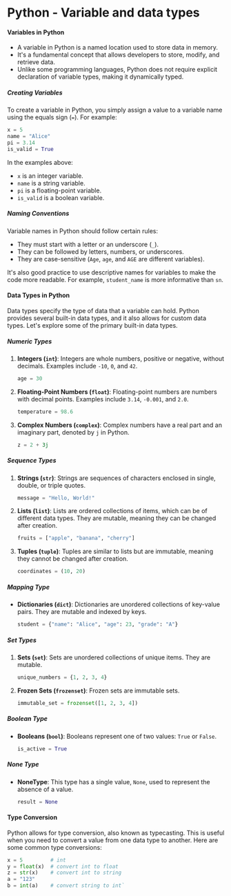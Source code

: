 # Python - Variable and data types

#### Variables in Python

* A variable in Python is a named location used to store data in memory.
* It's a fundamental concept that allows developers to store, modify, and retrieve data.
* Unlike some programming languages, Python does not require explicit declaration of variable types, making it dynamically typed.

##### Creating Variables

To create a variable in Python, you simply assign a value to a variable name using the equals sign (`=`). For example:

```python
x = 5
name = "Alice"
pi = 3.14
is_valid = True
```

In the examples above:

*   `x` is an integer variable.
*   `name` is a string variable.
*   `pi` is a floating-point variable.
*   `is_valid` is a boolean variable.

##### Naming Conventions

Variable names in Python should follow certain rules:

*   They must start with a letter or an underscore (`_`).
*   They can be followed by letters, numbers, or underscores.
*   They are case-sensitive (`Age`, `age`, and `AGE` are different variables).

It's also good practice to use descriptive names for variables to make the code more readable. For example, `student_name` is more informative than `sn`.

#### Data Types in Python

Data types specify the type of data that a variable can hold. Python provides several built-in data types, and it also allows for custom data types. Let's explore some of the primary built-in data types.

##### Numeric Types

1.  **Integers (`int`)**: Integers are whole numbers, positive or negative, without decimals. Examples include `-10`, `0`, and `42`.
    
    ```python
    age = 30
    ```
2.  **Floating-Point Numbers (`float`)**: Floating-point numbers are numbers with decimal points. Examples include `3.14`, `-0.001`, and `2.0`.
    ```python
    temperature = 98.6
    ```
3.  **Complex Numbers (`complex`)**: Complex numbers have a real part and an imaginary part, denoted by `j` in Python.

    ```python
    z = 2 + 3j
    ```

##### Sequence Types

1.  **Strings (`str`)**: Strings are sequences of characters enclosed in single, double, or triple quotes.
    
    ```python
    message = "Hello, World!"
    ```
    
3.  **Lists (`list`)**: Lists are ordered collections of items, which can be of different data types. They are mutable, meaning they can be changed after creation.
    
    ```python
    fruits = ["apple", "banana", "cherry"]
    ```
    
5.  **Tuples (`tuple`)**: Tuples are similar to lists but are immutable, meaning they cannot be changed after creation.
    
    ```python
    coordinates = (10, 20)
    ```

##### Mapping Type

*   **Dictionaries (`dict`)**: Dictionaries are unordered collections of key-value pairs. They are mutable and indexed by keys.
    
    ```python
    student = {"name": "Alice", "age": 23, "grade": "A"}
    ```

##### Set Types

1.  **Sets (`set`)**: Sets are unordered collections of unique items. They are mutable.
    
    ```python
    unique_numbers = {1, 2, 3, 4}
    ```
    
2.  **Frozen Sets (`frozenset`)**: Frozen sets are immutable sets.
    
    ```python
    immutable_set = frozenset([1, 2, 3, 4])
    ```
    

##### Boolean Type

*   **Booleans (`bool`)**: Booleans represent one of two values: `True` or `False`.
    
    ```python
    is_active = True
    ```

##### None Type

*   **NoneType**: This type has a single value, `None`, used to represent the absence of a value.
    
    ```python
    result = None
    ```

#### Type Conversion

Python allows for type conversion, also known as typecasting. This is useful when you need to convert a value from one data type to another. Here are some common type conversions:

```python
x = 5         # int
y = float(x)  # convert int to float
z = str(x)    # convert int to string
a = "123"
b = int(a)    # convert string to int`
